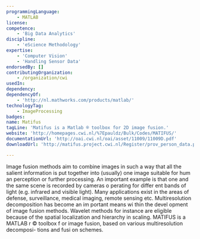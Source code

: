 ```yaml
---
programmingLanguage:
    - MATLAB
license:
competence:
    - 'Big Data Analytics'
discipline:
    - 'eScience Methodology'
expertise:
    - 'Computer Vision'
    - 'Handling Sensor Data'
endorsedBy: []
contributingOrganization:
    - /organization/cwi
usedIn:
dependency:
dependencyOf:
    - 'http://nl.mathworks.com/products/matlab/'
technologyTag:
    - ImageProcessing
badges:
name: Matifus
tagLine: 'Matifus is a Matlab ® toolbox for 2D image fusion.'
website: 'http://homepages.cwi.nl/%7Epauldz/Bulk/Codes/MATIFUS/'
documentationUrl: 'http://oai.cwi.nl/oai/asset/11009/11009D.pdf'
downloadUrl: 'http://matifus.project.cwi.nl/Register/prov_person_data.php'

---
```

Image fusion methods aim to combine images in such a way that all the salient information is put together into (usually) one image suitable for hum an perception or further processing. An important example is that one and the same scene is recorded by cameras o perating for differ ent bands of light (e.g. infrared and visible light). Many applications exist in the areas of defense, surveillance, medical imaging, remote sensing etc. Multiresolution decomposition has become an im portant means wi thin the devel opment of image fusion methods.  Wavelet methods for instance are eligible because of the spatial localization and hierarchy in scaling. MATIFUS is a MATLAB r © toolbox f or image fusion, based on various multiresolution decomposi- tions and fusi on schemes.
                        
